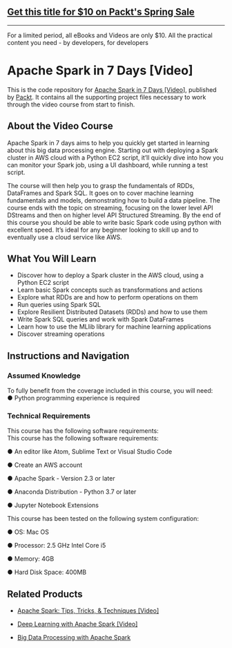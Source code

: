 ## [Get this title for $10 on Packt's Spring Sale](https://www.packt.com/V12476?utm_source=github&utm_medium=packt-github-repo&utm_campaign=spring_10_dollar_2022)
-----
For a limited period, all eBooks and Videos are only $10. All the practical content you need \- by developers, for developers

# Apache Spark in 7 Days [Video]
This is the code repository for [Apache Spark in 7 Days [Video]](https://www.packtpub.com/application-development/apache-spark-7-days-video?utm_source=github&utm_medium=repository&utm_campaign=9781789809145), published by [Packt](https://www.packtpub.com/?utm_source=github). It contains all the supporting project files necessary to work through the video course from start to finish.
## About the Video Course
Apache Spark in 7 days aims to help you quickly get started in learning about this big data processing engine. Starting out with deploying a Spark cluster in AWS cloud with a Python EC2 script, it’ll quickly dive into how you can monitor your Spark job, using a UI dashboard, while running a test script.

The course will then help you to grasp the fundamentals of RDDs, DataFrames and Spark SQL. It goes on to cover machine learning fundamentals and models, demonstrating how to build a data pipeline.  The course ends with the topic on streaming, focusing on the lower level API DStreams and then on higher level API Structured Streaming. By the end of this course you should be able to write basic Spark code using python with excellent speed. It’s ideal for any beginner looking to skill up and to eventually use a cloud service like AWS.


<H2>What You Will Learn</H2>
<DIV class=book-info-will-learn-text>
<UL>
<LI>Discover how to deploy a Spark cluster in the AWS cloud, using a Python EC2 script 
<LI>Learn basic Spark concepts such as transformations and actions 
<LI>Explore what RDDs are and how to perform operations on them 
<LI>Run queries using Spark SQL 
<LI>Explore Resilient Distributed Datasets (RDDs) and how to use them 
<LI>Write Spark SQL queries and work with Spark DataFrames 
<LI>Learn how to use the MLlib library for machine learning applications 
<LI>Discover streaming operations </LI></UL></DIV>

## Instructions and Navigation
### Assumed Knowledge
To fully benefit from the coverage included in this course, you will need:<br/>
●	Python programming experience is required
### Technical Requirements
This course has the following software requirements:<br/>
This course has the following software requirements:

●	An editor like Atom, Sublime Text or Visual Studio Code

●	Create an AWS account

●	Apache Spark - Version 2.3 or later

●	Anaconda Distribution - Python 3.7 or later

●	Jupyter Notebook Extensions

This course has been tested on the following system configuration:

●	OS: Mac OS

●	Processor: 2.5 GHz Intel Core i5

●	Memory: 4GB

●	Hard Disk Space: 400MB


## Related Products
* [Apache Spark: Tips, Tricks, & Techniques [Video]](https://www.packtpub.com/application-development/apache-spark-tips-tricks-techniques-video?utm_source=github&utm_medium=repository&utm_campaign=9781789801125)

* [Deep Learning with Apache Spark [Video]](https://www.packtpub.com/big-data-and-business-intelligence/deep-learning-apache-spark-video?utm_source=github&utm_medium=repository&utm_campaign=9781787286689)

* [Big Data Processing with Apache Spark](https://www.packtpub.com/application-development/big-data-processing-apache-spark?utm_source=github&utm_medium=repository&utm_campaign=9781789953688)


